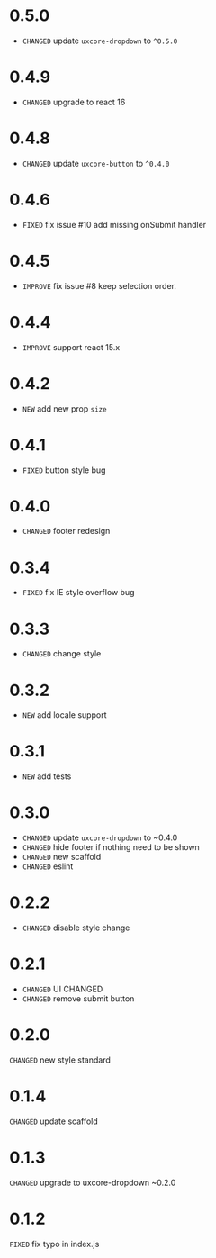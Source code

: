 # 0.5.0

* `CHANGED` update `uxcore-dropdown` to `^0.5.0`

# 0.4.9

* `CHANGED` upgrade to react 16

# 0.4.8

* `CHANGED` update `uxcore-button` to `^0.4.0`

# 0.4.6

* `FIXED` fix issue #10 add missing onSubmit handler

# 0.4.5

* `IMPROVE` fix issue #8 keep selection order.

# 0.4.4

* `IMPROVE` support react 15.x

# 0.4.2

* `NEW` add new prop `size`

# 0.4.1

* `FIXED` button style bug

# 0.4.0

* `CHANGED` footer redesign

# 0.3.4

* `FIXED` fix IE style overflow bug

# 0.3.3

* `CHANGED` change style

# 0.3.2

* `NEW` add locale support 

# 0.3.1

* `NEW` add tests

# 0.3.0

* `CHANGED` update `uxcore-dropdown` to ~0.4.0
* `CHANGED` hide footer if nothing need to be shown
* `CHANGED` new scaffold
* `CHANGED` eslint

# 0.2.2

* `CHANGED` disable style change

# 0.2.1

* `CHANGED` UI CHANGED
* `CHANGED` remove submit button

# 0.2.0

`CHANGED` new style standard

# 0.1.4

`CHANGED` update scaffold

# 0.1.3

`CHANGED` upgrade to uxcore-dropdown ~0.2.0

# 0.1.2

`FIXED` fix typo in index.js
